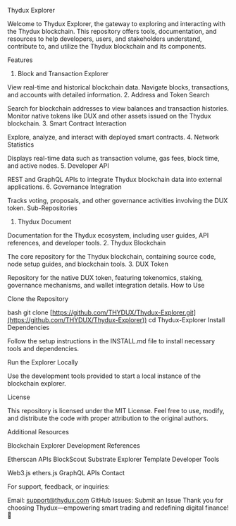 Thydux Explorer

Welcome to Thydux Explorer, the gateway to exploring and interacting with the Thydux blockchain. This repository offers tools, documentation, and resources to help developers, users, and stakeholders understand, contribute to, and utilize the Thydux blockchain and its components.

Features

1. Block and Transaction Explorer

View real-time and historical blockchain data.
Navigate blocks, transactions, and accounts with detailed information.
2. Address and Token Search

Search for blockchain addresses to view balances and transaction histories.
Monitor native tokens like DUX and other assets issued on the Thydux blockchain.
3. Smart Contract Interaction

Explore, analyze, and interact with deployed smart contracts.
4. Network Statistics

Displays real-time data such as transaction volume, gas fees, block time, and active nodes.
5. Developer API

REST and GraphQL APIs to integrate Thydux blockchain data into external applications.
6. Governance Integration

Tracks voting, proposals, and other governance activities involving the DUX token.
Sub-Repositories

1. Thydux Document

Documentation for the Thydux ecosystem, including user guides, API references, and developer tools.
2. Thydux Blockchain

The core repository for the Thydux blockchain, containing source code, node setup guides, and blockchain tools.
3. DUX Token

Repository for the native DUX token, featuring tokenomics, staking, governance mechanisms, and wallet integration details.
How to Use

Clone the Repository

bash
git clone [https://github.com/THYDUX/Thydux-Explorer.git](https://github.com/THYDUX/Thydux-Explorer))
cd Thydux-Explorer
Install Dependencies

Follow the setup instructions in the INSTALL.md file to install necessary tools and dependencies.

Run the Explorer Locally

Use the development tools provided to start a local instance of the blockchain explorer.

License

This repository is licensed under the MIT License. Feel free to use, modify, and distribute the code with proper attribution to the original authors.

Additional Resources

Blockchain Explorer Development References

Etherscan APIs
BlockScout
Substrate Explorer Template
Developer Tools

Web3.js
ethers.js
GraphQL APIs
Contact

For support, feedback, or inquiries:

Email: support@thydux.com
GitHub Issues: Submit an Issue
Thank you for choosing Thydux—empowering smart trading and redefining digital finance! 🏦

